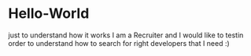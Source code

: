 # Hello-World
just to understand how it works
I am a Recruiter and I would like to testin order to understand how to search for right developers that I need :)
